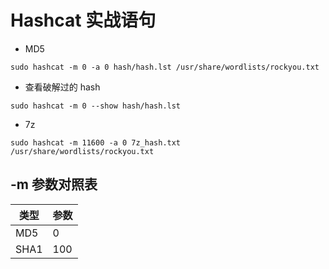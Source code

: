 # Hashcat 实战语句

-  MD5

```
sudo hashcat -m 0 -a 0 hash/hash.lst /usr/share/wordlists/rockyou.txt
```

- 查看破解过的 hash

```
sudo hashcat -m 0 --show hash/hash.lst
```

- 7z

```
sudo hashcat -m 11600 -a 0 7z_hash.txt /usr/share/wordlists/rockyou.txt
```

## -m 参数对照表

|类型|参数|
|---|---|
|MD5|0|
|SHA1|100|

